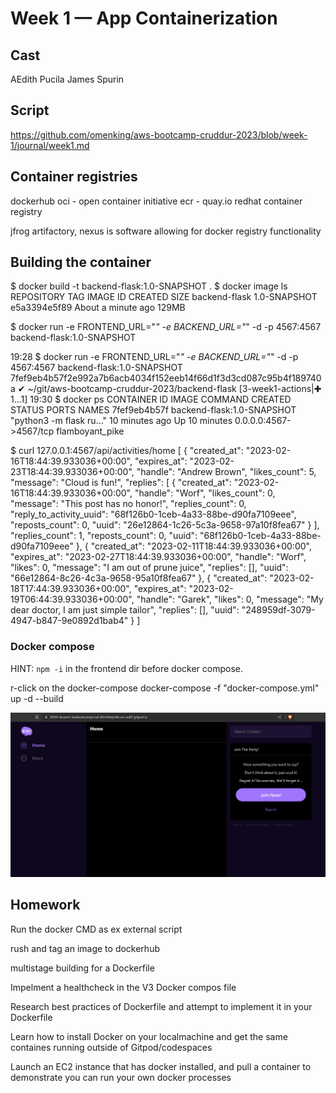 # Week 1 — App Containerization

## Cast

AEdith Pucila
James Spurin

## Script

https://github.com/omenking/aws-bootcamp-cruddur-2023/blob/week-1/journal/week1.md

## Container registries

dockerhub
oci - open container initiative
ecr - 
quay.io
redhat container registry


jfrog artifactory, nexus is software allowing for docker registry functionality

## Building the container

 $ docker build -t backend-flask:1.0-SNAPSHOT .
 $ docker image ls
REPOSITORY                                    TAG                 IMAGE ID            CREATED              SIZE
backend-flask                                 1.0-SNAPSHOT        e5a3394e5f89        About a minute ago   129MB

$ docker run -e FRONTEND_URL="*" -e BACKEND_URL="*" -d -p 4567:4567 backend-flask:1.0-SNAPSHOT

19:28 $ docker run -e FRONTEND_URL="*" -e BACKEND_URL="*" -d -p 4567:4567 backend-flask:1.0-SNAPSHOT
7fef9eb4b57f2e992a7b6acb4034f152eeb14f66d1f3d3cd087c95b4f189740a
✔ ~/git/aws-bootcamp-cruddur-2023/backend-flask [3-week1-actions|✚ 1…1] 
19:30 $ docker ps
CONTAINER ID        IMAGE                        COMMAND                  CREATED             STATUS              PORTS                    NAMES
7fef9eb4b57f        backend-flask:1.0-SNAPSHOT   "python3 -m flask ru…"   10 minutes ago      Up 10 minutes       0.0.0.0:4567->4567/tcp   flamboyant_pike

$ curl 127.0.0.1:4567/api/activities/home
[
  {
    "created_at": "2023-02-16T18:44:39.933036+00:00",
    "expires_at": "2023-02-23T18:44:39.933036+00:00",
    "handle": "Andrew Brown",
    "likes_count": 5,
    "message": "Cloud is fun!",
    "replies": [
      {
        "created_at": "2023-02-16T18:44:39.933036+00:00",
        "handle": "Worf",
        "likes_count": 0,
        "message": "This post has no honor!",
        "replies_count": 0,
        "reply_to_activity_uuid": "68f126b0-1ceb-4a33-88be-d90fa7109eee",
        "reposts_count": 0,
        "uuid": "26e12864-1c26-5c3a-9658-97a10f8fea67"
      }
    ],
    "replies_count": 1,
    "reposts_count": 0,
    "uuid": "68f126b0-1ceb-4a33-88be-d90fa7109eee"
  },
  {
    "created_at": "2023-02-11T18:44:39.933036+00:00",
    "expires_at": "2023-02-27T18:44:39.933036+00:00",
    "handle": "Worf",
    "likes": 0,
    "message": "I am out of prune juice",
    "replies": [],
    "uuid": "66e12864-8c26-4c3a-9658-95a10f8fea67"
  },
  {
    "created_at": "2023-02-18T17:44:39.933036+00:00",
    "expires_at": "2023-02-19T06:44:39.933036+00:00",
    "handle": "Garek",
    "likes": 0,
    "message": "My dear doctor, I am just simple tailor",
    "replies": [],
    "uuid": "248959df-3079-4947-b847-9e0892d1bab4"
  }
]


### Docker compose

HINT: `npm -i` in the frontend dir before docker compose.

r-click on the docker-compose 
docker-compose -f "docker-compose.yml" up -d --build 

![app_running_on_gitpod](./img/09.png)

## Homework

Run the docker CMD as ex external script

rush and tag an image to dockerhub

multistage building for a Dockerfile 

Impelment a healthcheck in the V3 Docker compos file

Research best practices of Dockerfile and attempt to implement it in your Dockerfile

Learn how to install Docker on your localmachine and get the same containes running outside of Gitpod/codespaces

Launch an EC2 instance that has docker installed, and pull a container to demonstrate you can run your own docker processes
